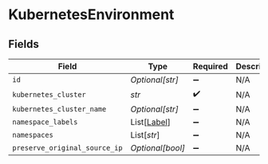 # KubernetesEnvironment


## Fields

| Field                                       | Type                                        | Required                                    | Description                                 |
| ------------------------------------------- | ------------------------------------------- | ------------------------------------------- | ------------------------------------------- |
| `id`                                        | *Optional[str]*                             | :heavy_minus_sign:                          | N/A                                         |
| `kubernetes_cluster`                        | *str*                                       | :heavy_check_mark:                          | N/A                                         |
| `kubernetes_cluster_name`                   | *Optional[str]*                             | :heavy_minus_sign:                          | N/A                                         |
| `namespace_labels`                          | List[[Label](../../models/shared/label.md)] | :heavy_minus_sign:                          | N/A                                         |
| `namespaces`                                | List[*str*]                                 | :heavy_minus_sign:                          | N/A                                         |
| `preserve_original_source_ip`               | *Optional[bool]*                            | :heavy_minus_sign:                          | N/A                                         |
